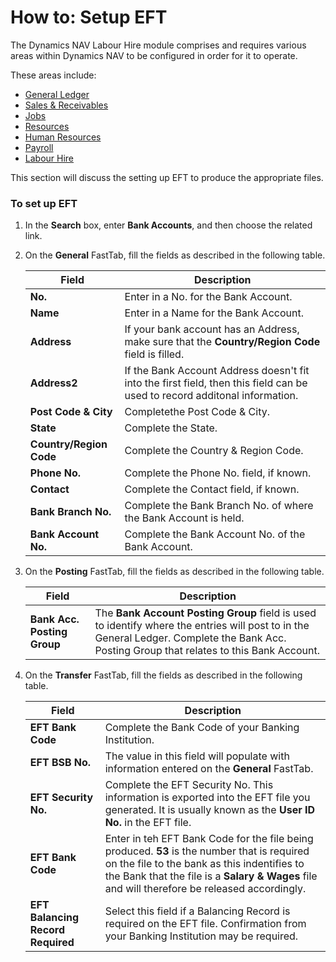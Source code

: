 # How to: Setup EFT

The Dynamics NAV Labour Hire module comprises and requires various areas within Dynamics NAV
to be configured in order for it to operate. 

These areas include:

- [General Ledger](au-labour-setup-general-ledger.md)
- [Sales & Receivables](au-labour-setup-sales-receivables.md)
- [Jobs](au-labour-setup-jobs.md)
- [Resources](au-labour-setup-resources.md)
- [Human Resources](au-labour-setup-human-resources.md)
- [Payroll](au-labour-setup-payroll.md)
- [Labour Hire](au-labour-setup-labour-hire.md)

This section will discuss the setting up EFT to produce the appropriate files.

### To set up EFT   
1. In the **Search** box, enter **Bank Accounts**, and then choose the related link.  
2. On the **General** FastTab, fill the fields as described in the following table.  

    |Field|Description|  
    |---------------------------------|---------------------------------------|  
    |**No.**|Enter in a No. for the Bank Account.|  
    |**Name**|Enter in a Name for the Bank Account.|  
    |**Address**|If your bank account has an Address, make sure that the **Country/Region Code** field is filled.|  
    |**Address2**|If the Bank Account Address doesn't fit into the first field, then this field can be used to record additonal information.|
    |**Post Code & City**|Completethe Post Code & City.|
    |**State**|Complete the State.|
    |**Country/Region Code**|Complete the Country & Region Code.|
    |**Phone No.**|Complete the Phone No. field, if known.|
    |**Contact**|Complete the Contact field, if known.|
    |**Bank Branch No.**|Complete the Bank Branch No. of where the Bank Account is held.|
    |**Bank Account No.**|Complete the Bank Account No. of the Bank Account.|
    
3. On the **Posting** FastTab, fill the fields as described in the following table.

    |Field|Description|  
    |---------------------------------|---------------------------------------|  
    |**Bank Acc. Posting Group**|The **Bank Account Posting Group** field is used to identify where the entries will post to in the General Ledger.  Complete the Bank Acc. Posting Group that relates to this Bank Account.|  
    
 4. On the **Transfer** FastTab, fill the fields as described in the following table.

    |Field|Description|  
    |---------------------------------|---------------------------------------|  
    |**EFT Bank Code**|Complete the Bank Code of your Banking Institution.|
    |**EFT BSB No.**|The value in this field will populate with information entered on the **General** FastTab.|
    |**EFT Security No.**| Complete the EFT Security No.  This information is exported into the EFT file you generated.  It is usually known as the **User ID No.** in the EFT file.|
    |**EFT Bank Code**|Enter in teh EFT Bank Code for the file being produced.  **53** is the number that is required on the file to the bank as this indentifies to the Bank that the file is a **Salary & Wages** file and will therefore be released accordingly.|
    |**EFT Balancing Record Required**|Select this field if a Balancing Record is required on the EFT file.  Confirmation from your Banking Institution may be required.|
    

